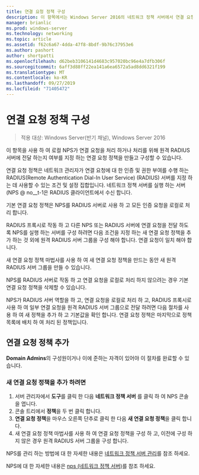 ```yaml
---
title: 연결 요청 정책 구성
description: 이 항목에서는 Windows Server 2016의 네트워크 정책 서버에서 연결 요청 정책을 구성 하는 방법에 대 한 정보를 제공 합니다.
manager: brianlic
ms.prod: windows-server
ms.technology: networking
ms.topic: article
ms.assetid: f62c6a67-4dda-47f8-8bdf-9b76c37953e6
ms.author: pashort
author: shortpatti
ms.openlocfilehash: d62beb3106141d4683c957020bc96e4a7dfb306f
ms.sourcegitcommit: 6aff3d88ff22ea141a6ea6572a5ad8dd6321f199
ms.translationtype: MT
ms.contentlocale: ko-KR
ms.lasthandoff: 09/27/2019
ms.locfileid: "71405472"
---
```

# <a name="configure-connection-request-policies"></a>연결 요청 정책 구성

>적용 대상: Windows Server(반기 채널), Windows Server 2016

이 항목을 사용 하 여 로컬 NPS가 연결 요청을 처리 하거나 처리를 위해 원격 RADIUS 서버에 전달 하는지 여부를 지정 하는 연결 요청 정책을 만들고 구성할 수 있습니다.

연결 요청 정책은 네트워크 관리자가 연결 요청에 대 한 인증 및 권한 부여를 수행 하는 RADIUS(Remote Authentication Dial-In User Service) (RADIUS) 서버를 지정 하는 데 사용할 수 있는 조건 및 설정 집합입니다. 네트워크 정책 서버를 실행 하는 서버 \(NPS @ no__t-1은 RADIUS 클라이언트에서 수신 합니다.

기본 연결 요청 정책은 NPS를 RADIUS 서버로 사용 하 고 모든 인증 요청을 로컬로 처리 합니다.

RADIUS 프록시로 작동 하 고 다른 NPS 또는 RADIUS 서버에 연결 요청을 전달 하도록 NPS를 실행 하는 서버를 구성 하려면 다음 조건을 지정 하는 새 연결 요청 정책을 추가 하는 것 외에 원격 RADIUS 서버 그룹을 구성 해야 합니다. 연결 요청이 일치 해야 합니다.

새 연결 요청 정책 마법사를 사용 하 여 새 연결 요청 정책을 만드는 동안 새 원격 RADIUS 서버 그룹을 만들 수 있습니다.

NPS를 RADIUS 서버로 작동 하 고 연결 요청을 로컬로 처리 하지 않으려는 경우 기본 연결 요청 정책을 삭제할 수 있습니다.

NPS가 RADIUS 서버 역할을 하 고, 연결 요청을 로컬로 처리 하 고, RADIUS 프록시로 사용 하 여 일부 연결 요청을 원격 RADIUS 서버 그룹으로 전달 하려면 다음 절차를 사용 하 여 새 정책을 추가 하 고 기본값을 확인 합니다. 연결 요청 정책은 마지막으로 정책 목록에 배치 하 여 처리 된 정책입니다.

## <a name="add-a-connection-request-policy"></a>연결 요청 정책 추가

**Domain Admins**의 구성원이거나 이에 준하는 자격이 있어야 이 절차를 완료할 수 있습니다.

### <a name="to-add-a-new-connection-request-policy"></a>새 연결 요청 정책을 추가 하려면 

1. 서버 관리자에서 **도구**를 클릭 한 다음 **네트워크 정책 서버** 를 클릭 하 여 NPS 콘솔을 엽니다. 
2. 콘솔 트리에서 **정책**을 두 번 클릭 합니다.
3. **연결 요청 정책**을 마우스 오른쪽 단추로 클릭 한 다음 **새 연결 요청 정책**을 클릭 합니다.
4. 새 연결 요청 정책 마법사를 사용 하 여 연결 요청 정책을 구성 하 고, 이전에 구성 하지 않은 경우 원격 RADIUS 서버 그룹을 구성 합니다.


NPS를 관리 하는 방법에 대 한 자세한 내용은 [네트워크 정책 서버 관리](nps-manage-top.md)를 참조 하세요.

NPS에 대 한 자세한 내용은 [nps (네트워크 정책 서버)](nps-top.md)를 참조 하세요.

